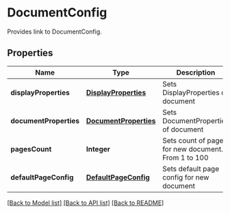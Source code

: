 ﻿
# DocumentConfig
Provides link to DocumentConfig.

## Properties
Name | Type | Description | Notes
------------ | ------------- | ------------- | -------------
**displayProperties** | [**DisplayProperties**](DisplayProperties.md) | Sets DisplayProperties of document | [optional]
**documentProperties** | [**DocumentProperties**](DocumentProperties.md) | Sets DocumentProperties of document | [optional]
**pagesCount** | **Integer** | Sets count of pages for new document. From 1 to 100 | 
**defaultPageConfig** | [**DefaultPageConfig**](DefaultPageConfig.md) | Sets default page config for new document | [optional]


[[Back to Model list]](../README.md#documentation-for-models) [[Back to API list]](../README.md#documentation-for-api-endpoints) [[Back to README]](../README.md)


